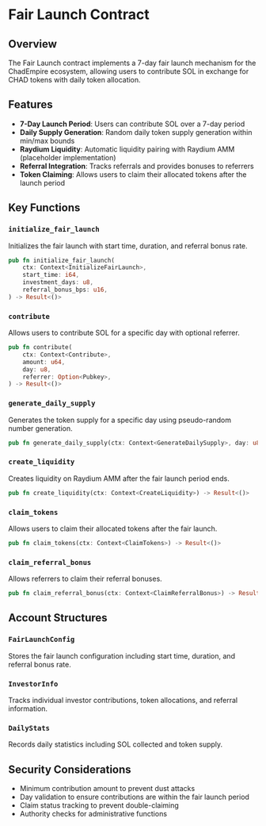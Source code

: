 # Fair Launch Contract

## Overview

The Fair Launch contract implements a 7-day fair launch mechanism for the ChadEmpire ecosystem, allowing users to contribute SOL in exchange for CHAD tokens with daily token allocation.

## Features

- **7-Day Launch Period**: Users can contribute SOL over a 7-day period
- **Daily Supply Generation**: Random daily token supply generation within min/max bounds
- **Raydium Liquidity**: Automatic liquidity pairing with Raydium AMM (placeholder implementation)
- **Referral Integration**: Tracks referrals and provides bonuses to referrers
- **Token Claiming**: Allows users to claim their allocated tokens after the launch period

## Key Functions

### `initialize_fair_launch`
Initializes the fair launch with start time, duration, and referral bonus rate.

```rust
pub fn initialize_fair_launch(
    ctx: Context<InitializeFairLaunch>,
    start_time: i64,
    investment_days: u8,
    referral_bonus_bps: u16,
) -> Result<()>
```

### `contribute`
Allows users to contribute SOL for a specific day with optional referrer.

```rust
pub fn contribute(
    ctx: Context<Contribute>,
    amount: u64,
    day: u8,
    referrer: Option<Pubkey>,
) -> Result<()>
```

### `generate_daily_supply`
Generates the token supply for a specific day using pseudo-random number generation.

```rust
pub fn generate_daily_supply(ctx: Context<GenerateDailySupply>, day: u8) -> Result<()>
```

### `create_liquidity`
Creates liquidity on Raydium AMM after the fair launch period ends.

```rust
pub fn create_liquidity(ctx: Context<CreateLiquidity>) -> Result<()>
```

### `claim_tokens`
Allows users to claim their allocated tokens after the fair launch.

```rust
pub fn claim_tokens(ctx: Context<ClaimTokens>) -> Result<()>
```

### `claim_referral_bonus`
Allows referrers to claim their referral bonuses.

```rust
pub fn claim_referral_bonus(ctx: Context<ClaimReferralBonus>) -> Result<()>
```

## Account Structures

### `FairLaunchConfig`
Stores the fair launch configuration including start time, duration, and referral bonus rate.

### `InvestorInfo`
Tracks individual investor contributions, token allocations, and referral information.

### `DailyStats`
Records daily statistics including SOL collected and token supply.

## Security Considerations

- Minimum contribution amount to prevent dust attacks
- Day validation to ensure contributions are within the fair launch period
- Claim status tracking to prevent double-claiming
- Authority checks for administrative functions
